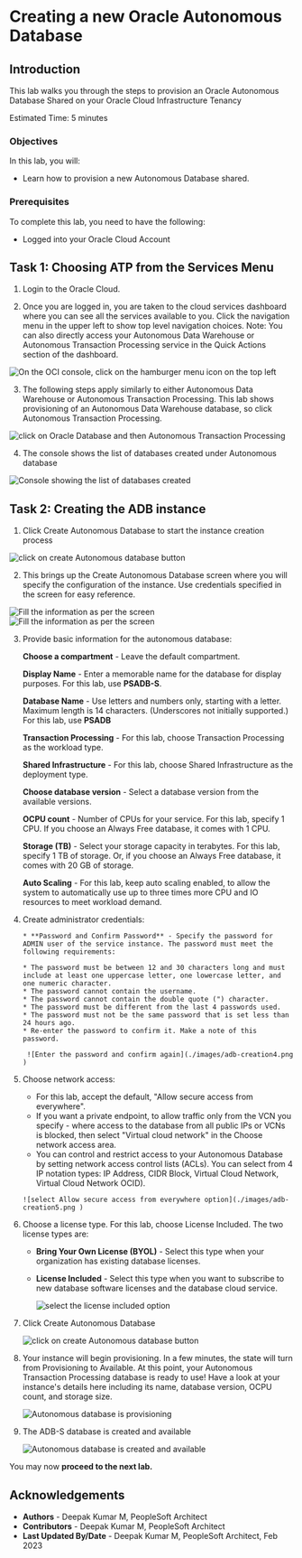 # Creating a new Oracle Autonomous Database

## Introduction
This lab walks you through the steps to provision an Oracle Autonomous Database Shared on your Oracle Cloud Infrastructure Tenancy

Estimated Time: 5 minutes

### Objectives

In this lab, you will:
* Learn how to provision a new Autonomous Database shared.

### Prerequisites

To complete this lab, you need to have the following:
* Logged into your Oracle Cloud Account


## Task 1: Choosing ATP from the Services Menu
1. Login to the Oracle Cloud.
  
2. Once you are logged in, you are taken to the cloud services dashboard where you can see all the services available to you. Click the navigation menu in the upper left to show top level navigation choices.
  Note: You can also directly access your Autonomous Data Warehouse or Autonomous Transaction Processing service in the Quick Actions section of the dashboard.

  ![On the OCI console, click on the hamburger menu icon on the top left](./images/oci-menu.png  )
  
3. The following steps apply similarly to either Autonomous Data Warehouse or Autonomous Transaction Processing. This lab shows provisioning of an Autonomous Data Warehouse database, so click Autonomous Transaction Processing.

  ![click on Oracle Database and then Autonomous Transaction Processing](./images/oci-menu-database.png )

4. The console shows the list of databases created under Autonomous database

 ![Console showing the list of databases created](./images/oci-compartment.png )


## Task 2: Creating the ADB instance
1. Click Create Autonomous Database to start the instance creation process

  
  ![click on create Autonomous database button](./images/adb-creation1.png )

2.	This brings up the Create Autonomous Database screen where you will specify the configuration of the instance. Use credentials specified in the screen for easy reference.

  ![Fill the information as per the screen](./images/adb-creation2.png )
  ![Fill the information as per the screen](./images/adb-creation3.png )

3.	Provide basic information for the autonomous database:
       
       **Choose a compartment** - Leave the default compartment.

       **Display Name** - Enter a memorable name for the database for display purposes. For this lab, use **PSADB-S**.

       **Database Name** - Use letters and numbers only, starting with a letter. Maximum length is 14 characters. (Underscores not initially supported.) For this lab, use **PSADB**

       **Transaction Processing** - For this lab, choose Transaction Processing as the workload type.

       **Shared Infrastructure** - For this lab, choose Shared Infrastructure as the deployment type.

       **Choose database version** - Select a database version from the available versions.

       **OCPU count** - Number of CPUs for your service. For this lab, specify 1 CPU. If you choose an Always Free database, it comes with 1 CPU.

       **Storage (TB)** - Select your storage capacity in terabytes. For this lab, specify 1 TB of storage. Or, if you choose an Always Free database, it comes with 20 GB of storage.

       **Auto Scaling** - For this lab, keep auto scaling enabled, to allow the system to automatically use up to three times more CPU and IO resources to meet workload demand.

4. Create administrator credentials:

       * **Password and Confirm Password** - Specify the password for ADMIN user of the service instance. The password must meet the following requirements:

       * The password must be between 12 and 30 characters long and must include at least one uppercase letter, one lowercase letter, and one numeric character.
       * The password cannot contain the username.
       * The password cannot contain the double quote (") character.
       * The password must be different from the last 4 passwords used.
       * The password must not be the same password that is set less than 24 hours ago.
       * Re-enter the password to confirm it. Make a note of this password.
       
        ![Enter the password and confirm again](./images/adb-creation4.png )

5.	Choose network access:
       * For this lab, accept the default, "Allow secure access from everywhere".
       * If you want a private endpoint, to allow traffic only from the VCN you specify - where access    to the database from all public IPs or VCNs is blocked, then select "Virtual cloud network" in the Choose network access area.
       * You can control and restrict access to your Autonomous Database by setting network access control lists (ACLs). You can select from 4 IP notation types: IP Address, CIDR Block, Virtual Cloud Network, Virtual Cloud Network OCID).

        ![select Allow secure access from everywhere option](./images/adb-creation5.png )

6.	 Choose a license type. For this lab, choose License Included. The two license types are:

       * **Bring Your Own License (BYOL)** - Select this type when your organization has existing database licenses.
       * **License Included** - Select this type when you want to subscribe to new database software licenses and the database cloud service.
         
         ![select the license included option](./images/adb-creation6.png )

7. Click Create Autonomous Database
    
    ![click on create Autonomous database button](./images/adb-creation7.png )


8. Your instance will begin provisioning. In a few minutes, the state will turn from Provisioning to Available. At this point, your Autonomous Transaction Processing database is ready to use! Have a look at your instance's details here including its name, database version, OCPU count, and storage size.
 
    ![Autonomous database is provisioning](./images/adb-provisioning.png )

9. The ADB-S database is created and available
    
    ![Autonomous database is created and available](./images/adb-provisioned.png )

You may now **proceed to the next lab.**


## Acknowledgements
* **Authors** - Deepak Kumar M, PeopleSoft Architect
* **Contributors** - Deepak Kumar M, PeopleSoft Architect
* **Last Updated By/Date** - Deepak Kumar M, PeopleSoft Architect, Feb 2023
